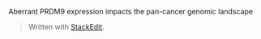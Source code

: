 Aberrant PRDM9 expression 
impacts the pan-cancer genomic landscape


> Written with [StackEdit](https://stackedit.io/).
<!--stackedit_data:
eyJoaXN0b3J5IjpbLTEyOTM3OTIyNTIsNzMwOTk4MTE2XX0=
-->